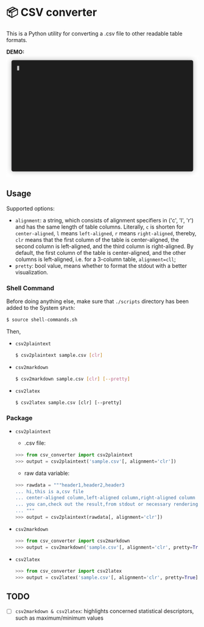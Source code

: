📦 CSV converter
======================

This is a Python utility for converting a .csv file to other readable table formats.

**DEMO:**
![demo-gif](./imgs/demo.gif)


## Usage

Supported options:

- `alignment`: a string, which consists of alignment specifiers in ('c', 'l', 'r') and has the same length of table columns.
    Literally, `c` is shorten for `center-aligned`, `l` means `left-aligned`, `r` means `right-aligned`, thereby, `clr` means that the first column of the table is center-aligned, the second column is left-aligned, and the third column is right-aligned.
    By default, the first column of the table is center-aligned, and the other columns is left-aligned, i.e. for a 3-column table, `alignment=cll`;
- `pretty`: bool value, means whether to format the stdout with a better visualization.

### Shell Command

Before doing anything else, make sure that `./scripts` directory has been added to the System `$Path`:

```bash
$ source shell-commands.sh
```

Then,

- `csv2plaintext`

    ```bash
    $ csv2plaintext sample.csv [clr]
    ```

- `csv2markdown`

    ```bash
    $ csv2markdown sample.csv [clr] [--pretty]
    ```

- `csv2latex`

    ```
    $ csv2latex sample.csv [clr] [--pretty]
    ```

### Package

- `csv2plaintext`

    - .csv file:

    ```python
    >>> from csv_converter import csv2plaintext
    >>> output = csv2plaintext('sample.csv'[, alignment='clr'])
    ```

    - raw data variable:

    ```python
    >>> rawdata = """header1,header2,header3
    ... hi,this is a,csv file
    ... center-aligned column,left-aligned column,right-aligned column
    ... you can,check out the result,from stdout or necessary rendering
    ... """
    >>> output = csv2plaintext(rawdata[, alignment='clr'])
    ```

- `csv2markdown`

    ```python
    >>> from csv_converter import csv2markdown
    >>> output = csv2markdown('sample.csv'[, alignment='clr', pretty=True])
    ```

- `csv2latex`

    ```python
    >>> from csv_converter import csv2latex
    >>> output = csv2latex('sample.csv'[, alignment='clr', pretty=True])
    ```



## TODO

- [ ] `csv2markdown & csv2latex`: highlights concerned statistical descriptors, such as maximum/minimum values
